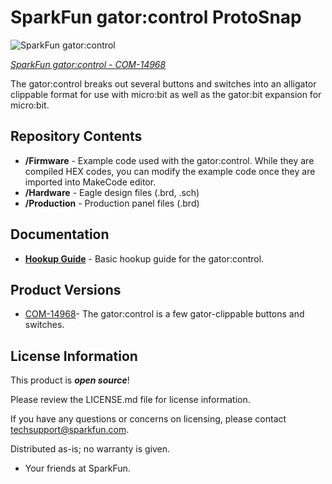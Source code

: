 SparkFun gator:control ProtoSnap
========================================

![SparkFun gator:control](https://cdn.sparkfun.com/r/600-600/assets/parts/1/3/2/6/5/COM-14968-1.jpg)

[*SparkFun gator:control - COM-14968*](https://www.sparkfun.com/products/14968)

The gator:control breaks out several buttons and switches into an alligator clippable format for use with micro:bit as well as the gator:bit expansion for micro:bit.

Repository Contents
-------------------
* **/Firmware** - Example code used with the gator:control. While they are compiled HEX codes, you can modify the example code once they are imported into MakeCode editor.
* **/Hardware** - Eagle design files (.brd, .sch)
* **/Production** - Production panel files (.brd)

Documentation
--------------
* **[Hookup Guide](https://learn.sparkfun.com/tutorials/gatorcontrol-protosnap-hookup-guide)** - Basic hookup guide for the gator:control.

Product Versions
----------------
* [COM-14968](https://www.sparkfun.com/products/14968)- The gator:control is a few gator-clippable buttons and switches.

License Information
-------------------

This product is _**open source**_! 

Please review the LICENSE.md file for license information. 

If you have any questions or concerns on licensing, please contact techsupport@sparkfun.com.

Distributed as-is; no warranty is given.

- Your friends at SparkFun.

_<COLLABORATION CREDIT>_
